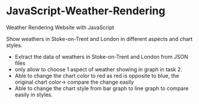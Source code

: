 # JavaScript-Weather-Rendering
Weather Rendering Website with JavaScript 

Show weathers in Stoke-on-Trent and London in different aspects and chart styles.

- Extract the data of weathers in Stoke-on-Trent and London from JSON files
- only allow to choose 1 aspect of weather showing in graph in task 2.
- Able to change the chart color to red as red is opposite to blue, the original chart color-> compare the change easily
- Able to change the chart style from bar graph to line graph to compare easily in styles.

